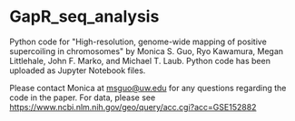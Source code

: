 # GapR_seq_analysis
Python code for "High-resolution, genome-wide mapping of positive supercoiling in chromosomes" by Monica S. Guo, Ryo Kawamura, Megan Littlehale, John F. Marko, and Michael T. Laub. Python code has been uploaded as Jupyter Notebook files.

Please contact Monica at msguo@uw.edu for any questions regarding the code in the paper. For data, please see https://www.ncbi.nlm.nih.gov/geo/query/acc.cgi?acc=GSE152882
